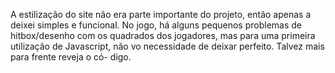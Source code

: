 A estilização do site não era parte importante do projeto, então apenas a deixei simples e funcional. No jogo, há alguns pequenos problemas de hitbox/desenho
com os quadrados dos jogadores, mas para uma primeira utilização de Javascript, não vo necessidade de deixar perfeito. Talvez mais para frente reveja o có-
digo.
